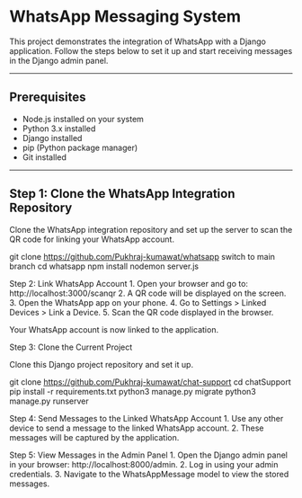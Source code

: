 # WhatsApp Messaging System

This project demonstrates the integration of WhatsApp with a Django application. Follow the steps below to set it up and start receiving messages in the Django admin panel.

---

## Prerequisites
- Node.js installed on your system
- Python 3.x installed
- Django installed
- pip (Python package manager)
- Git installed

---

## Step 1: Clone the WhatsApp Integration Repository
Clone the WhatsApp integration repository and set up the server to scan the QR code for linking your WhatsApp account.

git clone https://github.com/Pukhraj-kumawat/whatsapp
switch to main branch
cd whatsapp
npm install
nodemon server.js


Step 2: Link WhatsApp Account
	1.	Open your browser and go to: http://localhost:3000/scanqr
	2.	A QR code will be displayed on the screen.
	3.	Open the WhatsApp app on your phone.
	4.	Go to Settings > Linked Devices > Link a Device.
	5.	Scan the QR code displayed in the browser.

Your WhatsApp account is now linked to the application.


Step 3: Clone the Current Project

Clone this Django project repository and set it up.

git clone https://github.com/Pukhraj-kumawat/chat-support
cd chatSupport
pip install -r requirements.txt
python3 manage.py migrate
python3 manage.py runserver


Step 4: Send Messages to the Linked WhatsApp Account
	1.	Use any other device to send a message to the linked WhatsApp account.
	2.	These messages will be captured by the application.



Step 5: View Messages in the Admin Panel
	1.	Open the Django admin panel in your browser: http://localhost:8000/admin.
	2.	Log in using your admin credentials.
	3.	Navigate to the WhatsAppMessage model to view the stored messages.
